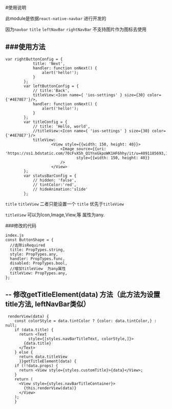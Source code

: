 #使用说明

此module是依据`react-native-navbar` 进行开发的

因为`navbar`  `title` `leftNavBar` `rightNavBar` 不支持图片作为图标去使用

###使用方法
--
```
var rightButtonConfig = {
            title: 'Next',
            handler: function onNext() {
                alert('hello!');
            }
        };
        var leftButtonConfig = {
            // title:'Back',
            titleView:<Icon name={ 'ios-settings' } size={30} color={'#4E78E7'}/>,
            handler: function onNext() {
                alert('hello!');
            }
        };
        var titleConfig = {
            // title: 'Hello, world',
            //titleView:<Icon name={ 'ios-settings' } size={30} color={'#4E78E7'}/>
            titleView:
                    <View style={{width: 150, height: 40}}>
                        <Image source={{uri: 'https://ss1.bdstatic.com/70cFvXSh_Q1YnxGkpoWK1HF6hhy/it/u=4091185693,1767337066&fm=23&gp=0.jpg'}}
                               style={{width: 150, height: 40}}
                        />
                    </View>
        };
        var statusBarConfig = {
            // hidden: 'false',
            // tintColor:'red',
            // hideAnimation:'slide'
        };
```
`title` `titleView` 二者只能设置一个 `title` 优先于`titleView`

`titleView` 可以为Icon,Image,View,等  属性为any.

###修改的代码
```
index.js
const ButtonShape = {
  //去除isRequired 		
  title: PropTypes.string,
  style: PropTypes.any,
  handler: PropTypes.func,
  disabled: PropTypes.bool,
  //增加titleView  为any属性
  titleView: PropTypes.any,
};
```
--
修改getTitleElement(data) 方法（此方法为设置title方法, leftNavBar类似）
--
```
 renderView(data) {
    const colorStyle = data.tintColor ? {color: data.tintColor,} : null;
    if (data.title) {
      return <Text
          style={[styles.navBarTitleText, colorStyle,]}>
        {data.title}
      </Text>
    } else {
      return data.titleView
      }}getTitleElement(data) {
    if (!!data.props) {
      return <View style={styles.customTitle}>{data}</View>;
    }
    return (
      <View style={styles.navBarTitleContainer}>
        {this.renderView(data)}
      </View>
    );
    }
```




